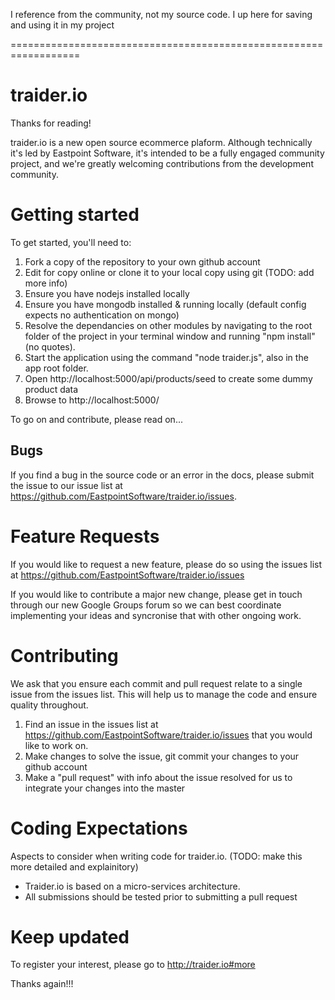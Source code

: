 I reference from the community, not my source code. I up here for saving and using it in my project

==================================================================

traider.io
==================================================================

Thanks for reading! 

traider.io is a new open source ecommerce plaform. Although technically it's led by Eastpoint Software, it's intended to be a fully engaged community project, and we're greatly welcoming contributions from the development community.

Getting started
==================================================================

To get started, you'll need to:

1. Fork a copy of the repository to your own github account
2. Edit for copy online or clone it to your local copy using git (TODO: add more info)
3. Ensure you have nodejs installed locally
4. Ensure you have mongodb installed & running locally (default config expects no authentication on mongo)
5. Resolve the dependancies on other modules by navigating to the root folder of the project in your terminal window and running "npm install" (no quotes).
5. Start the application using the command "node traider.js", also in the app root folder.
6. Open http://localhost:5000/api/products/seed to create some dummy product data
7. Browse to http://localhost:5000/

To go on and contribute, please read on...

Bugs
------------------------------------------------------------------

If you find a bug in the source code or an error in the docs, please submit the issue to our issue list at https://github.com/EastpointSoftware/traider.io/issues.

Feature Requests
==================================================================

If you would like to request a new feature, please do so using the issues list at https://github.com/EastpointSoftware/traider.io/issues

If you would like to contribute a major new change, please get in touch through our new Google Groups forum so we can best coordinate implementing your ideas and syncronise that with other ongoing work.


Contributing
==================================================================

We ask that you ensure each commit and pull request relate to a single issue from the issues list. This will help us to manage the code and ensure quality throughout.

1. Find an issue in the issues list at https://github.com/EastpointSoftware/traider.io/issues that you would like to work on.
2. Make changes to solve the issue, git commit your changes to your github account
3. Make a "pull request" with info about the issue resolved for us to integrate your changes into the master


Coding Expectations
==================================================================

Aspects to consider when writing code for traider.io. (TODO: make this more detailed and explainitory)

- Traider.io is based on a micro-services architecture.
- All submissions should be tested prior to submitting a pull request

Keep updated
==================================================================

To register your interest, please go to http://traider.io#more

Thanks again!!!
